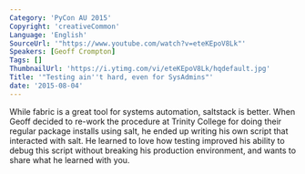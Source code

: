 ```yaml
---
Category: 'PyCon AU 2015'
Copyright: 'creativeCommon'
Language: 'English'
SourceUrl: '"https://www.youtube.com/watch?v=eteKEpoV8Lk"'
Speakers: [Geoff Crompton]
Tags: []
ThumbnailUrl: 'https://i.ytimg.com/vi/eteKEpoV8Lk/hqdefault.jpg'
Title: '"Testing ain''t hard, even for SysAdmins"'
date: '2015-08-04'
---
```

While fabric is a great tool for systems automation, saltstack is better. When Geoff decided to re-work the procedure at Trinity College for doing their regular package installs using salt, he ended up writing his own script that interacted with salt. He learned to love how testing improved his ability to debug this script without breaking his production environment, and wants to share what he learned with you.

